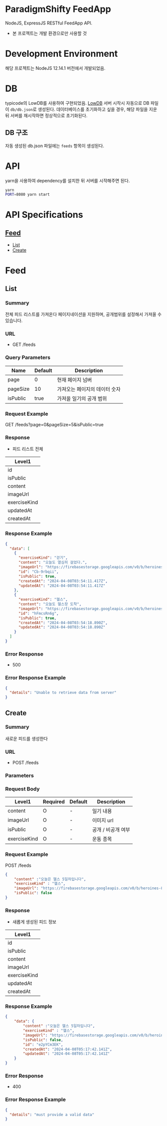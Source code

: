 # ParadigmShifty FeedApp

NodeJS, ExpressJS RESTful FeedApp API.

- 본 프로젝트는 개발 환경으로만 사용할 것

# Development Environment

해당 프로젝트는 NodeJS 12.14.1 버전에서 개발되었음.

# DB

typicode의 LowDB를 사용하여 구현되었음. [LowDB](https://github.com/typicode/lowdb)
서버 시작시 자동으로 DB 파일이 `db/db.json`로 생성된다.
데이터베이스를 초기화하고 싶을 경우, 해당 파일을 지운 뒤 서버를 재시작하면 정상적으로 초기화된다.

## DB 구조

자동 생성된 db.json 파일에는 `feeds` 항목이 생성된다.

# API

yarn을 사용하여 dependency를 설치한 뒤 서버를 시작해주면 된다.

```bash
yarn
PORT=8080 yarn start
```

# API Specifications

## [Feed](#feed)

- [List](#feed-list)
- [Create](#feed-create)


# <span id="feed">Feed</span>

## <span id="feed-list">List</span>

### Summary

전체 피드 리스트를 가져온다 
페이지네이션을 지원하며, 공개범위를 설정해서 가져올 수 있습니다.

### URL

- GET /feeds


### Query Parameters

| Name      | Default | Description                           |
| --------- | ------- | ------------------------------------- |
| page | 0   | 현재 페이지 넘버 |
| pageSize | 10   | 가져오는 페이지의 데이터 숫자 |
| isPublic | true   | 가져올 일기의 공개 범위 |

### Request Example

GET /feeds?page=0&pageSize=5&isPublic=true

### Response

- 피드 리스트 전체

| Level1    |
| --------- |
| id        |
| isPublic  |
| content   |
| imageUrl   |
| exerciseKind|
| updatedAt |
| createdAt |

### Response Example

```json
{
  "data": [
    {
      "exerciseKind": "걷기",
      "content": "오늘도 열심히 걸었다.",
      "imageUrl": "https://firebasestorage.googleapis.com/v0/b/heroines-88ce2.appspot.com/o/pedometerDefaultImage%2FwalkingURL.png?alt=media&token=7e17b117-cc74-4017-98c4-153698490fac",
      "id": "Cb-9rbqii",
      "isPublic": true,
      "createdAt": "2024-04-08T03:54:11.417Z",
      "updatedAt": "2024-04-08T03:54:11.417Z"
    },
    {
      "exerciseKind": "헬스",
      "content": "오늘도 헬스장 도착",
      "imageUrl": "https://firebasestorage.googleapis.com/v0/b/heroines-88ce2.appspot.com/o/pedometerDefaultImage%2FwalkingURL.png?alt=media&token=7e17b117-cc74-4017-98c4-153698490fac",
      "id": "hFmcsRn6g",
      "isPublic": true,
      "createdAt": "2024-04-08T03:54:18.890Z",
      "updatedAt": "2024-04-08T03:54:18.890Z"
    }
  ]
}
```

### Error Response

- 500

### Error Response Example

```json
{
  "details": "Unable to retrieve data from server"
}
```

## <span id="feed-create">Create</span>

### Summary

새로운 피드를 생성한다

### URL

- POST /feeds

### Parameters

### Request Body

| Level1 | Required | Default | Description |
| ------ | -------- | ------- | ----------- |
| content  | O        | -       | 일기 내용 |
| imageUrl  | O        | -       | 이미지 url |
| isPublic  | O        | -       | 공개 / 비공개 여부 |
| exerciseKind  | O        | -       | 운동 종목 |

### Request Example

POST /feeds

```json
{
    "content" :"오늘은 헬스 5일차입니다",
    "exerciseKind" : "헬스",
    "imageUrl": "https://firebasestorage.googleapis.com/v0/b/heroines-88ce2.appspot.com/o/pedometerDefaultImage%2FwalkingURL.png?alt=media&token=7e17b117-cc74-4017-98c4-153698490fac",
    "isPublic": false
}
```

### Response

- 새롭게 생성된 피드 정보

| Level1    |
| --------- |
| id        |
| isPublic  |
| content   |
| imageUrl   |
| exerciseKind|
| updatedAt |
| createdAt |

### Response Example

```json
{
    "data": {
        "content" :"오늘은 헬스 5일차입니다",
        "exerciseKind" : "헬스",
        "imageUrl": "https://firebasestorage.googleapis.com/v0/b/heroines-88ce2.appspot.com/o/pedometerDefaultImage%2FwalkingURL.png?alt=media&token=7e17b117-cc74-4017-98c4-153698490fac",
        "isPublic": false,
        "id": "e2pYCm3EK",
        "createdAt": "2024-04-08T05:17:42.141Z",
        "updatedAt": "2024-04-08T05:17:42.141Z"
    }
}
```

### Error Response

- 400

### Error Response Example

```json
{
  "details": "must provide a valid data"
}
```
